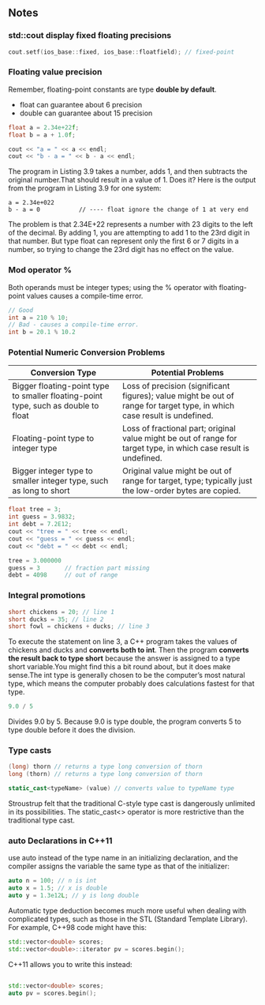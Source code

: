 ## Notes

### std::cout display fixed floating precisions
```c++
cout.setf(ios_base::fixed, ios_base::floatfield); // fixed-point
```

### Floating value precision
Remember, floating-point constants are type **double by default**.
- float can guarantee about 6 precision
- double can guarantee about 15 precision
```c++
float a = 2.34e+22f;
float b = a + 1.0f;

cout << "a = " << a << endl;
cout << "b - a = " << b - a << endl;
```

The program in Listing 3.9 takes a number, adds 1, and then subtracts the original number.That should result in a value of 1. Does it? Here is the output from the program in Listing 3.9 for one system:
```
a = 2.34e+022
b - a = 0           // ---- float ignore the change of 1 at very end
```
The problem is that 2.34E+22 represents a number with 23 digits to the left of the decimal. By adding 1, you are attempting to add 1 to the 23rd digit in that number. But type float can represent only the first 6 or 7 digits in a number, so trying to change the 23rd digit has no effect on the value.

### Mod operator %
Both operands must be integer types; using the % operator with floating-point values causes a compile-time error.
```c++
// Good
int a = 210 % 10;
// Bad - causes a compile-time error.
int b = 20.1 % 10.2
```

### Potential Numeric Conversion Problems
| Conversion Type | Potential Problems |
| ---- | ---- |
| Bigger floating-point type to smaller floating-point type, such as double to float | Loss of precision (significant figures); value might be out of range for target type, in which case result is undefined.|
| Floating-point type to integer type | Loss of fractional part; original value might be out of range for target type, in which case result is undefined. |
| Bigger integer type to smaller integer type, such as long to short | Original value might be out of range for target, type; typically just the low-order bytes are copied. |
```c++
float tree = 3;
int guess = 3.9832;
int debt = 7.2E12;
cout << "tree = " << tree << endl;
cout << "guess = " << guess << endl;
cout << "debt = " << debt << endl;
```
```c++
tree = 3.000000
guess = 3       // fraction part missing
debt = 4098     // out of range
```

### Integral promotions 
```c++
short chickens = 20; // line 1 
short ducks = 35; // line 2 
short fowl = chickens + ducks; // line 3
```
To execute the statement on line 3, a C++ program takes the values of chickens and ducks and **converts 
both to int**. Then the program **converts the result back to type short** because the answer is assigned to a 
type short variable.You might find this a bit round about, but it does make sense.The int type is 
generally chosen to be the computer’s most natural type, which means the computer probably does calculations 
fastest for that type.
```c++
9.0 / 5
```
Divides 9.0 by 5. Because 9.0 is type double, the program converts 5 to type double before it does the division.

### Type casts
```c++
(long) thorn // returns a type long conversion of thorn 
long (thorn) // returns a type long conversion of thorn

static_cast<typeName> (value) // converts value to typeName type
```
Stroustrup felt that the traditional C-style type cast is dangerously unlimited in its possibilities.
The static_cast<> operator is more restrictive than the traditional type cast.

### auto Declarations in C++11
use auto instead of the type name in an initializing declaration, 
and the compiler assigns the variable the same type as that of the initializer:
```c++
auto n = 100; // n is int
auto x = 1.5; // x is double 
auto y = 1.3e12L; // y is long double
```
Automatic type deduction becomes much more useful when dealing with complicated types, 
such as those in the STL (Standard Template Library). For example, C++98 code might have this:
```c++
std::vector<double> scores; 
std::vector<double>::iterator pv = scores.begin();
```
C++11 allows you to write this instead:
```c++

std::vector<double> scores; 
auto pv = scores.begin();
```
